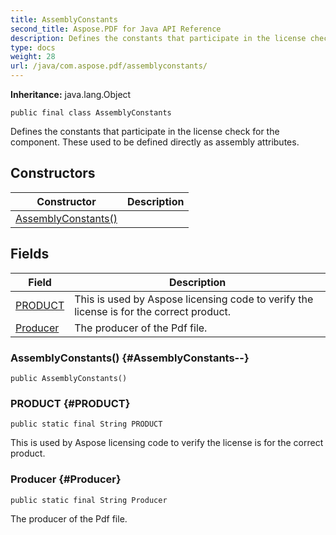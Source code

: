 ```yaml
---
title: AssemblyConstants
second_title: Aspose.PDF for Java API Reference
description: Defines the constants that participate in the license check for the component.
type: docs
weight: 28
url: /java/com.aspose.pdf/assemblyconstants/
---
```

**Inheritance:**
java.lang.Object
```
public final class AssemblyConstants
```

Defines the constants that participate in the license check for the component. These used to be defined directly as assembly attributes.
## Constructors

| Constructor | Description |
| --- | --- |
| [AssemblyConstants()](#AssemblyConstants--) |  |
## Fields

| Field | Description |
| --- | --- |
| [PRODUCT](#PRODUCT) | This is used by Aspose licensing code to verify the license is for the correct product. |
| [Producer](#Producer) | The producer of the Pdf file. |
### AssemblyConstants() {#AssemblyConstants--}
```
public AssemblyConstants()
```


### PRODUCT {#PRODUCT}
```
public static final String PRODUCT
```


This is used by Aspose licensing code to verify the license is for the correct product.

### Producer {#Producer}
```
public static final String Producer
```


The producer of the Pdf file.

